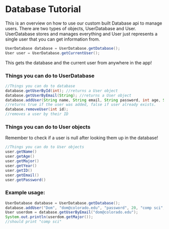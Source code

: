 # Database Tutorial
This is an overview on how to use our custom built Database api to manage users. There are two types of objects, UserDatabase and User. UserDatabase stores and manages everything and User just represents a single user that you can get information from.
```java
UserDatabase database = UserDatabase.getDatabase();
User user = UserDatabase.getCurrentUser();
```
This gets the database and the current user from anywhere in the app!
### Things you can do to UserDatabase
```java
//Things you can do to database
database.getUserById(int); //returns a User object
database.getUserByEmail(String); //returns a User object
database.addUser(String name, String email, String password, int age, String major, int year);
//returns true if the user was added, false if user already exists.
database.removeUser(int id);
//removes a user by their ID
```
### Things you can do to User objects
Remember to check if a user is null after looking them up in the database!
```java
//Things you can do to User objects
user.getName()
user.getAge()
user.getMajor()
user.getYear()
user.getID()
user.getEmail()
user.getPassword()
```
### Example usage:
```java
UserDatabase database = UserDatabase.getDatabase();
database.addUser("Dom", "dom@colorado.edu", "password", 20, "comp sci", 2019);
User userdom = database.getUserByEmail("dom@colorado.edu");
System.out.println(userdom.getMajor());
//should print "comp sci"
```
